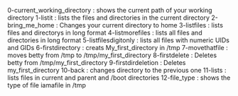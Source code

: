 0-current_working_directory : shows the current path of your working directory
1-listit : lists the files and directories in the current directory
2-bring_me_home : Changes your current directory to home
3-listfiles : lists files and directorys in long format
4-listmorefiles : lists all files and directories in long format
5-listfilesdigitonly : lists all files with numeric UIDs and GIDs
6-firstdirectory : creats My_first_directory in /tmp
7-movethatfile : moves betty from /tmp to /tmp/my_first_directory
8-firstdelete : Deletes betty from /tmp/my_first_directory
9-firstdirdeletion : Deletes my_first_directory
10-back : changes directory to the previous one
11-lists : lists files in current and parent and /boot directories
12-file_type : shows the type of file iamafile in /tmp
